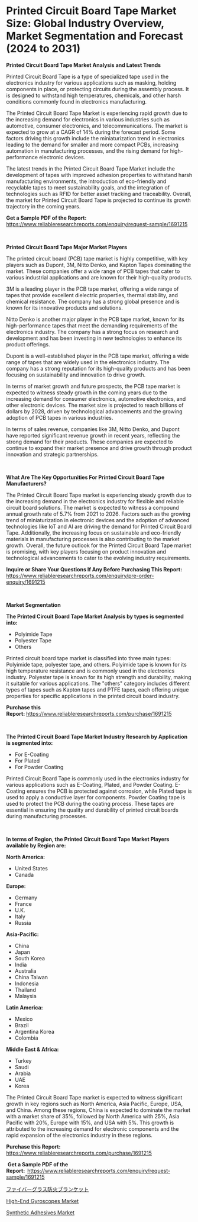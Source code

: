 <p><h1>Printed Circuit Board Tape Market Size: Global Industry Overview, Market Segmentation and Forecast (2024 to 2031)</h1></p><p><strong>Printed Circuit Board Tape Market Analysis and Latest Trends</strong></p>
<p><p>Printed Circuit Board Tape is a type of specialized tape used in the electronics industry for various applications such as masking, holding components in place, or protecting circuits during the assembly process. It is designed to withstand high temperatures, chemicals, and other harsh conditions commonly found in electronics manufacturing.</p><p>The Printed Circuit Board Tape Market is experiencing rapid growth due to the increasing demand for electronics in various industries such as automotive, consumer electronics, and telecommunications. The market is expected to grow at a CAGR of 14% during the forecast period. Some factors driving this growth include the miniaturization trend in electronics leading to the demand for smaller and more compact PCBs, increasing automation in manufacturing processes, and the rising demand for high-performance electronic devices.</p><p>The latest trends in the Printed Circuit Board Tape Market include the development of tapes with improved adhesion properties to withstand harsh manufacturing environments, the introduction of eco-friendly and recyclable tapes to meet sustainability goals, and the integration of technologies such as RFID for better asset tracking and traceability. Overall, the market for Printed Circuit Board Tape is projected to continue its growth trajectory in the coming years.</p></p>
<p><strong>Get a Sample PDF of the Report:&nbsp;</strong> <a href="https://www.reliableresearchreports.com/enquiry/request-sample/1691215">https://www.reliableresearchreports.com/enquiry/request-sample/1691215</a></p>
<p>&nbsp;</p>
<p><strong>Printed Circuit Board Tape Major Market Players</strong></p>
<p><p>The printed circuit board (PCB) tape market is highly competitive, with key players such as Dupont, 3M, Nitto Denko, and Kapton Tapes dominating the market. These companies offer a wide range of PCB tapes that cater to various industrial applications and are known for their high-quality products.</p><p>3M is a leading player in the PCB tape market, offering a wide range of tapes that provide excellent dielectric properties, thermal stability, and chemical resistance. The company has a strong global presence and is known for its innovative products and solutions.</p><p>Nitto Denko is another major player in the PCB tape market, known for its high-performance tapes that meet the demanding requirements of the electronics industry. The company has a strong focus on research and development and has been investing in new technologies to enhance its product offerings.</p><p>Dupont is a well-established player in the PCB tape market, offering a wide range of tapes that are widely used in the electronics industry. The company has a strong reputation for its high-quality products and has been focusing on sustainability and innovation to drive growth.</p><p>In terms of market growth and future prospects, the PCB tape market is expected to witness steady growth in the coming years due to the increasing demand for consumer electronics, automotive electronics, and other electronic devices. The market size is projected to reach billions of dollars by 2028, driven by technological advancements and the growing adoption of PCB tapes in various industries.</p><p>In terms of sales revenue, companies like 3M, Nitto Denko, and Dupont have reported significant revenue growth in recent years, reflecting the strong demand for their products. These companies are expected to continue to expand their market presence and drive growth through product innovation and strategic partnerships.</p></p>
<p>&nbsp;</p>
<p><strong>What Are The Key Opportunities For Printed Circuit Board Tape Manufacturers?</strong></p>
<p><p>The Printed Circuit Board Tape market is experiencing steady growth due to the increasing demand in the electronics industry for flexible and reliable circuit board solutions. The market is expected to witness a compound annual growth rate of 5.7% from 2021 to 2026. Factors such as the growing trend of miniaturization in electronic devices and the adoption of advanced technologies like IoT and AI are driving the demand for Printed Circuit Board Tape. Additionally, the increasing focus on sustainable and eco-friendly materials in manufacturing processes is also contributing to the market growth. Overall, the future outlook for the Printed Circuit Board Tape market is promising, with key players focusing on product innovation and technological advancements to cater to the evolving industry requirements.</p></p>
<p><strong>Inquire or Share Your Questions If Any Before Purchasing This Report:</strong> <a href="https://www.reliableresearchreports.com/enquiry/pre-order-enquiry/1691215">https://www.reliableresearchreports.com/enquiry/pre-order-enquiry/1691215</a></p>
<p>&nbsp;</p>
<p><strong>Market Segmentation</strong></p>
<p><strong>The Printed Circuit Board Tape Market Analysis by types is segmented into:</strong></p>
<p><ul><li>Polyimide Tape</li><li>Polyester Tape</li><li>Others</li></ul></p>
<p><p>Printed circuit board tape market is classified into three main types: Polyimide tape, polyester tape, and others. Polyimide tape is known for its high temperature resistance and is commonly used in the electronics industry. Polyester tape is known for its high strength and durability, making it suitable for various applications. The "others" category includes different types of tapes such as Kapton tapes and PTFE tapes, each offering unique properties for specific applications in the printed circuit board industry.</p></p>
<p><strong>Purchase this Report:&nbsp;</strong><a href="https://www.reliableresearchreports.com/purchase/1691215">https://www.reliableresearchreports.com/purchase/1691215</a></p>
<p>&nbsp;</p>
<p><strong>The Printed Circuit Board Tape Market Industry Research by Application is segmented into:</strong></p>
<p><ul><li>For E-Coating</li><li>For Plated</li><li>For Powder Coating</li></ul></p>
<p><p>Printed Circuit Board Tape is commonly used in the electronics industry for various applications such as E-Coating, Plated, and Powder Coating. E-Coating ensures the PCB is protected against corrosion, while Plated tape is used to apply a conductive layer for components. Powder Coating tape is used to protect the PCB during the coating process. These tapes are essential in ensuring the quality and durability of printed circuit boards during manufacturing processes.</p></p>
<p>&nbsp;</p>
<p><strong>In terms of Region, the Printed Circuit Board Tape Market Players available by Region are:</strong></p>
<p>
    <p> <strong> North America: </strong>
        <ul>
            <li>United States</li>
            <li>Canada</li>
        </ul>
        </p> 
    <p> <strong> Europe: </strong>
        <ul>
            <li>Germany</li>
            <li>France</li>
            <li>U.K.</li>
            <li>Italy</li>
            <li>Russia</li>
        </ul>
        </p> 
    <p> <strong> Asia-Pacific: </strong>
        <ul>
            <li>China</li>
            <li>Japan</li>
            <li>South Korea</li>
            <li>India</li>
            <li>Australia</li>
            <li>China Taiwan</li>
            <li>Indonesia</li>
            <li>Thailand</li>
            <li>Malaysia</li>
        </ul>
        </p> 
    <p> <strong> Latin America: </strong>
        <ul>
            <li>Mexico</li>
            <li>Brazil</li>
            <li>Argentina Korea</li>
            <li>Colombia</li>
        </ul>
        </p> 
    <p> <strong> Middle East & Africa: </strong>
        <ul>
            <li>Turkey</li>
            <li>Saudi</li>
            <li>Arabia</li>
            <li>UAE</li>
            <li>Korea</li>
        </ul>
    </p>
    </p>
<p><p>The Printed Circuit Board Tape market is expected to witness significant growth in key regions such as North America, Asia Pacific, Europe, USA, and China. Among these regions, China is expected to dominate the market with a market share of 35%, followed by North America with 25%, Asia Pacific with 20%, Europe with 15%, and USA with 5%. This growth is attributed to the increasing demand for electronic components and the rapid expansion of the electronics industry in these regions.</p></p>
<p><strong>Purchase this Report: </strong><a href="https://www.reliableresearchreports.com/purchase/1691215">https://www.reliableresearchreports.com/purchase/1691215</a></p>
<p>&nbsp;<strong>Get a Sample PDF of the Report:&nbsp;&nbsp;</strong><a href="https://www.reliableresearchreports.com/enquiry/request-sample/1691215">https://www.reliableresearchreports.com/enquiry/request-sample/1691215</a></p>
<p><strong></strong></p>
<p><p><a href="https://github.com/oqoeusbvpadwjs08/Market-Research-Report-List-1/blob/main/5583956191955.md">ファイバーグラス防火ブランケット</a></p><p><a href="https://view.publitas.com/reportprime-1/high-end-gyroscopes-market-size-market-share-and-global-market-analysis-report-2024-2031/">High-End Gyroscopes Market</a></p><p><a href="https://github.com/RichRobinson5/Market-Research-Report-List-4/blob/main/synthetic-adhesives-market.md">Synthetic Adhesives Market</a></p></p>